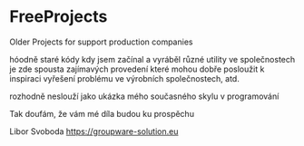 # FreeProjects
Older Projects for support production companies

hóodně staré kódy kdy jsem začínal a vyráběl různé utility ve společnostech
je zde spousta zajímavých provedení které mohou dobře posloužit k inspiraci 
vyřešení problému ve výrobních společnostech, atd.

rozhodně neslouží jako ukázka mého současného skylu v programování

Tak doufám, že vám mé díla budou ku prospěchu

Libor Svoboda
https://groupware-solution.eu
